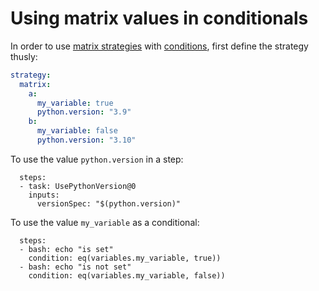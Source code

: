 # Using matrix values in conditionals

In order to use [matrix strategies](https://learn.microsoft.com/en-us/azure/devops/pipelines/customize-pipeline?view=azure-devops#build-using-multiple-versions) with [conditions](https://learn.microsoft.com/en-us/azure/devops/pipelines/process/conditions?view=azure-devops), first define the strategy thusly:

```yaml
strategy:
  matrix:
    a:
      my_variable: true
      python.version: "3.9"
    b:
      my_variable: false
      python.version: "3.10"
```

To use the value `python.version` in a step:

```
  steps:
  - task: UsePythonVersion@0
    inputs:
      versionSpec: "$(python.version)"
```

To use the value `my_variable` as a conditional:

```
  steps:
  - bash: echo "is set"
    condition: eq(variables.my_variable, true))
  - bash: echo "is not set"
    condition: eq(variables.my_variable, false))
```
